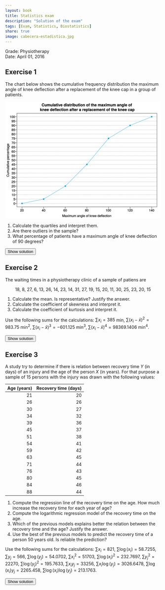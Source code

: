 ```yaml
---
layout: book
title: Statistics exam
description: "Solution of the exam"
tags: [Exam, Statistics, Biostatistics]
share: true
image: cabecera-estadistica.jpg
---
```




Grade: Physiotherapy  
Date: April 01, 2016

## Exercise 1
The chart below shows the cumulative frequency distribution the maximum angle of knee deflection after a replacement of the knee cap in a group of patients.

<img src="img/knee_angle-1.svg" title="plot of chunk knee_angle" alt="plot of chunk knee_angle" style="display: block; margin: auto;" />

1. Calculate the quartiles and interpret them.
2. Are there outliers in the sample?
3. What percentage of patients have a maximum angle of knee deflection of 90 degrees?

<div><button class="solution">Show solution</button></div>
<div id="solution" style="display: none">
1. $Q_1=64$, $Q_2=83.3333$, $Q_3=100$. <br/>
2. Fences: $F_1=10$ and $F_2=154$. There are no outliers. <br/>
3. $F_{90}=60\%$.
</div>

## Exercise 2
The waiting times in a physiotherapy clinic of a sample of patiens are

<div style="text-align:center">
18, 8, 27, 6, 13, 26, 14, 23, 14, 31, 27, 19, 15, 20, 11, 30, 25, 23, 20, 15
</div>

1. Calculate the mean. Is representative? Justify the answer.
2. Calculate the coefficient of skewness and interpret it.
3. Calculate the coefficient of kurtosis and interpret it.  

Use the following sums for the calculations: $\sum x_i=385$ min, $\sum(x_i-\bar x)^2=983.75$ min$^2$, $\sum (x_i-\bar x)^3=-601.125$ min$^3$, $\sum (x_i-\bar x)^4=98369.1406$ min$^4$.




<div><button class="solution">Show solution</button></div>
<div id="solution" style="display: none">
1. $\bar x=19.25$ min, $s^2=49.1875$ min$^2$, $s=7.0134$ min, $cv=0.3643$. As the $cv<0.5$ there is a low variability and the mean is representative.<br/>
2. $g_1=-0.0871$. The distribution is almost symmetrical. <br/>
3. $g_2=-0.9671$. The distribution is flatter than a bell curve (platykurtic).
</div>

## Exercise 3
A study try to determine if there is relation between recovery time $Y$ (in days) of an injury and the age of the person $X$ (in years). For that purpose a sample of 15 persons with the injury was drawn with the following values:

| Age (years) | Recovery time (days) |
|------------:|---------------------:|
|          21 |                   20 |
|          26 |                   26 |
|          30 |                   27 |
|          34 |                   32 |
|          39 |                   36 |
|          45 |                   37 |
|          51 |                   38 |
|          54 |                   41 |
|          59 |                   42 |
|          63 |                   45 |
|          71 |                   44 |
|          76 |                   43 |
|          80 |                   45 |
|          84 |                   46 |
|          88 |                   44 |

1. Compute the regression line of the recovery time on the age. How much increase the recovery time for each year of age?
2. Compute the logarithmic regression model of the recovery time on the age.
3. Which of the previous models explains better the relation between the recovery time and the age? Justify the answer.
4. Use the best of the previous models to predict the recovery time of a person 50 years old. Is reliable the prediction?

Use the following sums for the calculations:
$\sum x_i=821$, $\sum \log(x_i)=58.7255$, $\sum y_j=566$, $\sum \log(y_j)=54.0702$,
$\sum x_i^2=51703$, $\sum \log(x_i)^2=232.7697$, $\sum y_j^2=22270$, $\sum \log(y_j)^2=195.7633$,
$\sum x_iy_j=33256$, $\sum x_i\log(y_j)=3026.6478$, $\sum \log(x_i)y_j=2265.458$, $\sum \log(x_i)\log(y_j)=213.1763$.

<div><button class="solution">Show solution</button></div>
<div id="solution" style="display: none">

1. Linear model<br/>
$\bar x=54.7333$ years, $s_x^2=451.1289$ years$^2$. <br/>
$\bar y=37.7333$ days, $s_y^2=60.8622$ days$^2$. <br/>
$s_{xy}=151.7956$ years$\cdot$days. <br/>
Regression line of recovery time on age: $y=19.3167 + 0.3365x$. <br/>
Every year of age the recovery time increases 0.3365 days. <br/>

2. Logartihmic model<br/>
$\overline{\log(x)}=3.915$ log(years), $s_{\log(x)}^2=0.1905$ log(years)$^2$. <br/>
$s_{\log(x)y}=3.3033$ log(years)$\cdot$days. <br/>
Logartihmic model of recovery time on age: $y=-30.1526 + 17.3398\log(x)$. <br/>
3. Linear coefficient of determination $r^2=0.8392$. <br/>
Logarithmic coefficient of determination $r^2=0.9411$. <br/>
So the logarithmic model fits better. <br/>
4. $y(50)=-30.1526 + 17.3398\log(50) = 37.6812$.<br/>
</div>
